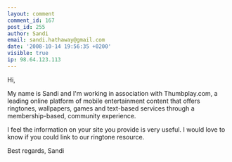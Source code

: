 ```yaml
---
layout: comment
comment_id: 167
post_id: 255
author: Sandi
email: sandi.hathaway@gmail.com
date: '2008-10-14 19:56:35 +0200'
visible: true
ip: 98.64.123.113
---
```

Hi,

My name is Sandi and I'm working in association with Thumbplay.com, a leading online platform of mobile entertainment content that offers ringtones, wallpapers, games and text-based services through a membership-based, community experience.

I feel the information on your site you provide is very useful. I would love to know if you could link to our ringtone resource.
 
Best regards,
Sandi
